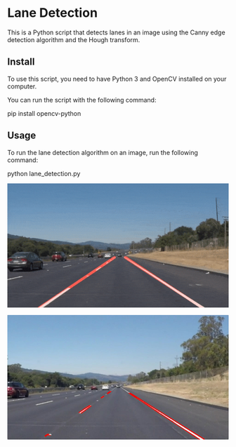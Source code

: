 # Lane Detection

This is a Python script that detects lanes in an image using the Canny edge detection algorithm and the Hough transform.

## Install

To use this script, you need to have Python 3 and OpenCV installed on your computer.

You can run the script with the following command:

pip install opencv-python

## Usage

To run the lane detection algorithm on an image, run the following command:

python lane_detection.py


![Alt text](LaneLineDetection.gif)

![Alt text](line-segments-example.jpg)
